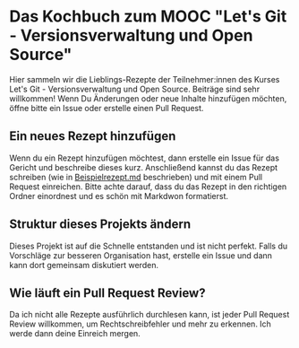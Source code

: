 # Das Kochbuch zum MOOC "Let's Git - Versionsverwaltung und Open Source" 

Hier sammeln wir die Lieblings-Rezepte der Teilnehmer:innen des Kurses Let's Git - Versionsverwaltung und Open Source. Beiträge sind sehr willkommen! Wenn Du Änderungen oder neue Inhalte hinzufügen möchten, öffne bitte ein Issue oder erstelle einen Pull Request.

## Ein neues Rezept hinzufügen

Wenn du ein Rezept hinzufügen möchtest, dann erstelle ein Issue für das Gericht und beschreibe dieses kurz. Anschließend kannst du das Rezept schreiben (wie in [Beispielrezept.md](Beispielrezept.md) beschrieben) und mit einem Pull Request einreichen. Bitte achte darauf, dass du das Rezept in den richtigen Ordner einordnest und es schön mit Markdwon formatierst.

## Struktur dieses Projekts ändern

Dieses Projekt ist auf die Schnelle entstanden und ist nicht perfekt. Falls du Vorschläge zur besseren Organisation hast, erstelle ein Issue und dann kann dort gemeinsam diskutiert werden.

## Wie läuft ein Pull Request Review?

Da ich nicht alle Rezepte ausführlich durchlesen kann, ist jeder Pull Request Review willkommen, um Rechtschreibfehler und mehr zu erkennen. Ich werde dann deine Einreich mergen.
